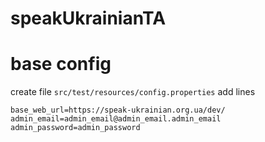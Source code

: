 # speakUkrainianTA

# base config

create file `src/test/resources/config.properties` add lines

```properties
base_web_url=https://speak-ukrainian.org.ua/dev/
admin_email=admin_email@admin_email.admin_email
admin_password=admin_password
```